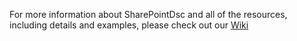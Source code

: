 For more information about SharePointDsc and all of the resources,
including details and examples, please check out our
[Wiki](https://github.com/PowerShell/SharePointDsc/wiki)
